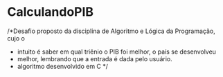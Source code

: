 # CalculandoPIB
/*Desafio proposto da disciplina de Algoritmo e Lógica da Programação, cujo o
 * intuito é saber em qual triênio o PIB foi melhor, o país se desenvolveu
 * melhor, lembrando que a entrada é dada pelo usuário.
 * algoritmo desenvolvido em C
 */
